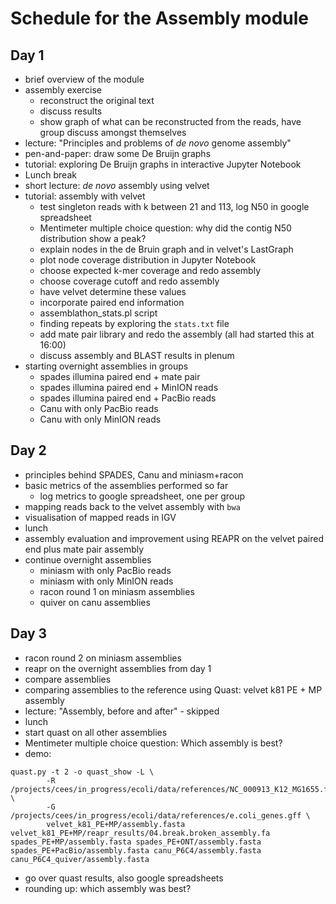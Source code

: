 Schedule for the Assembly module
================================

## Day 1

* brief overview of the module
* assembly exercise
  * reconstruct the original text
  * discuss results
  * show graph of what can be reconstructed from the reads, have group discuss amongst themselves
* lecture: "Principles and problems of *de novo* genome assembly"
* pen-and-paper: draw some De Bruijn graphs
* tutorial: exploring De Bruijn graphs in interactive Jupyter Notebook
* Lunch break
* short lecture: *de novo* assembly using velvet
* tutorial: assembly with velvet
  * test singleton reads with k between 21 and 113, log N50 in google spreadsheet
  * Mentimeter multiple choice question: why did the contig N50 distribution show a peak?
  * explain nodes in the de Bruin graph and in velvet's LastGraph
  * plot node coverage distribution in Jupyter Notebook
  * choose expected k-mer coverage and redo assembly
  * choose coverage cutoff and redo assembly
  * have velvet determine these values
  * incorporate paired end information
  * assemblathon_stats.pl script
  * finding repeats by exploring the `stats.txt` file
  * add mate pair library and redo the assembly (all had started this at 16:00)
  * discuss assembly and BLAST results in plenum
* starting overnight assemblies in groups
  * spades illumina paired end + mate pair
  * spades illumina paired end + MinION reads
  * spades illumina paired end + PacBio reads
  * Canu with only PacBio reads
  * Canu with only MinION reads

## Day 2

* principles behind SPADES, Canu and miniasm+racon
* basic metrics of the assemblies performed so far
  * log metrics to google spreadsheet, one per group
* mapping reads back to the velvet assembly with `bwa`
* visualisation of mapped reads in IGV
* lunch
* assembly evaluation and improvement using REAPR on the velvet paired end plus mate pair assembly
* continue overnight assemblies
  * miniasm with only PacBio reads
  * miniasm with only MinION reads
  * racon round 1 on miniasm assemblies
  * quiver on canu assemblies

## Day 3

* racon round 2 on miniasm assemblies
* reapr on the overnight assemblies from day 1
* compare assemblies
* comparing assemblies to the reference using Quast: velvet k81 PE + MP assembly
* lecture: "Assembly, before and after" - skipped
* lunch
* start quast on all other assemblies
* Mentimeter multiple choice question: Which assembly is best?
* demo:

```
quast.py -t 2 -o quast_show -L \
        -R /projects/cees/in_progress/ecoli/data/references/NC_000913_K12_MG1655.fasta \
        -G /projects/cees/in_progress/ecoli/data/references/e.coli_genes.gff \
        velvet_k81_PE+MP/assembly.fasta velvet_k81_PE+MP/reapr_results/04.break.broken_assembly.fa spades_PE+MP/assembly.fasta spades_PE+ONT/assembly.fasta spades_PE+PacBio/assembly.fasta canu_P6C4/assembly.fasta canu_P6C4_quiver/assembly.fasta
```

* go over quast results, also google spreadsheets
* rounding up: which assembly was best?